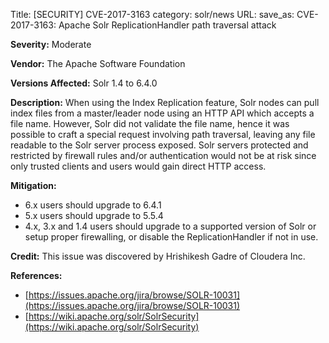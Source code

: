 Title: [SECURITY] CVE-2017-3163
category: solr/news
URL: 
save_as: 
CVE-2017-3163: Apache Solr ReplicationHandler path traversal attack

**Severity:** Moderate

**Vendor:**
The Apache Software Foundation

**Versions Affected:**
Solr 1.4 to 6.4.0

**Description:**
When using the Index Replication feature, Solr nodes can pull index files from
a master/leader node using an HTTP API which accepts a file name. However,
Solr did not validate the file name, hence it was possible to craft a special
request involving path traversal, leaving any file readable to the Solr server
process exposed. Solr servers protected and restricted by firewall rules
and/or authentication would not be at risk since only trusted clients and users
would gain direct HTTP access.

**Mitigation:**

* 6.x users should upgrade to 6.4.1
* 5.x users should upgrade to 5.5.4
* 4.x, 3.x and 1.4 users should upgrade to a supported version of Solr
or setup proper firewalling, or disable the ReplicationHandler if not in use.

**Credit:**
This issue was discovered by ﻿Hrishikesh Gadre of Cloudera Inc.

**References:**

* [https://issues.apache.org/jira/browse/SOLR-10031](https://issues.apache.org/jira/browse/SOLR-10031)
* [https://wiki.apache.org/solr/SolrSecurity](https://wiki.apache.org/solr/SolrSecurity)

